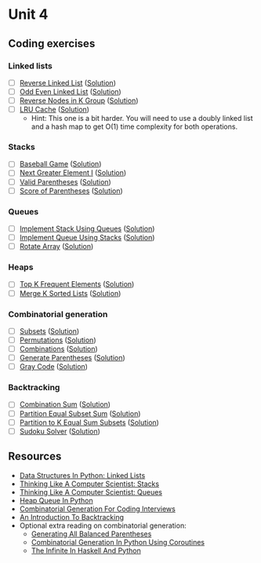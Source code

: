# Unit 4
## Coding exercises
### Linked lists
- [ ] [Reverse Linked List](https://leetcode.com/problems/reverse-linked-list) ([Solution](reverse-linked-list.java))
- [ ] [Odd Even Linked List](https://leetcode.com/problems/odd-even-linked-list) ([Solution](odd-even-linked-list.java))
- [ ] [Reverse Nodes in K Group](https://leetcode.com/problems/reverse-nodes-in-k-group) ([Solution](reverse-nodes-in-k-group.java))
- [ ] [LRU Cache](https://leetcode.com/problems/lru-cache) ([Solution](lru-cache.java))
	- Hint: This one is a bit harder. You will need to use a doubly linked list and a hash map to get O(1) time complexity for both operations.

### Stacks
- [ ] [Baseball Game](https://leetcode.com/problems/baseball-game) ([Solution]())
- [ ] [Next Greater Element I](https://leetcode.com/problems/next-greater-element-i) ([Solution]())
- [ ] [Valid Parentheses](https://leetcode.com/problems/valid-parentheses) ([Solution]())
- [ ] [Score of Parentheses](https://leetcode.com/problems/score-of-parentheses) ([Solution]())

### Queues
- [ ] [Implement Stack Using Queues](https://leetcode.com/problems/implement-stack-using-queues/) ([Solution]())
- [ ] [Implement Queue Using Stacks](https://leetcode.com/problems/implement-queue-using-stacks/) ([Solution]())
- [ ] [Rotate Array](https://leetcode.com/problems/rotate-array) ([Solution]())

### Heaps
- [ ] [Top K Frequent Elements](https://leetcode.com/problems/top-k-frequent-elements) ([Solution]())
- [ ] [Merge K Sorted Lists](https://leetcode.com/problems/merge-k-sorted-lists) ([Solution]())

### Combinatorial generation
- [ ] [Subsets](https://leetcode.com/problems/subsets) ([Solution]())
- [ ] [Permutations](https://leetcode.com/problems/permutations) ([Solution]())
- [ ] [Combinations](https://leetcode.com/problems/combinations) ([Solution]())
- [ ] [Generate Parentheses](https://leetcode.com/problems/generate-parentheses) ([Solution]())
- [ ] [Gray Code](https://leetcode.com/problems/gray-code) ([Solution]())

### Backtracking
- [ ] [Combination Sum](https://leetcode.com/problems/combination-sum) ([Solution]())
- [ ] [Partition Equal Subset Sum](https://leetcode.com/problems/partition-equal-subset-sum) ([Solution]())
- [ ] [Partition to K Equal Sum Subsets](https://leetcode.com/problems/partition-to-k-equal-sum-subsets) ([Solution]())
- [ ] [Sudoku Solver](https://leetcode.com/problems/sudoku-solver) ([Solution]())

## Resources
- [Data Structures In Python: Linked Lists](https://medium.com/@kojinoshiba/data-structures-in-python-series-1-linked-lists-d9f848537b4d)
- [Thinking Like A Computer Scientist: Stacks](http://openbookproject.net/thinkcs/python/english3e/stacks.html)
- [Thinking Like A Computer Scientist: Queues](http://openbookproject.net/thinkcs/python/english3e/queues.html)
- [Heap Queue In Python](https://www.geeksforgeeks.org/heap-queue-or-heapq-in-python/)
- [Combinatorial Generation For Coding Interviews](https://sahandsaba.com/combinatorial-generation-for-coding-interviews-in-python.html)
- [An Introduction To Backtracking](https://www.dailycodingproblem.com/blog/an-introduction-to-backtracking/)
- Optional extra reading on combinatorial generation:
	- [Generating All Balanced Parentheses](https://sahandsaba.com/interview-question-generating-all-balanced-parentheses.html)
	- [Combinatorial Generation In Python Using Coroutines](https://sahandsaba.com/combinatorial-generation-using-coroutines-in-python.html)
	- [The Infinite In Haskell And Python](https://sahandsaba.com/the-infinite-in-haskell-and-python.html)